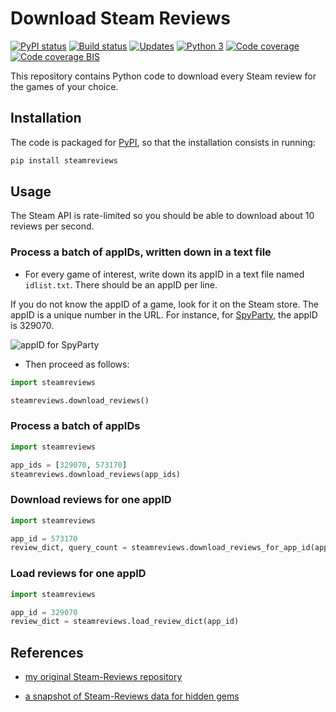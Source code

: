 # Download Steam Reviews

[![PyPI status][PyPI image]][PyPI] [![Build status][Build image]][Build] [![Updates][Dependency image]][PyUp] [![Python 3][Python3 image]][PyUp] [![Code coverage][Coveralls image]][Coveralls] [![Code coverage BIS][Codecov image]][Codecov]

  [PyPI]: https://pypi.python.org/pypi/steamreviews
  [PyPI image]: https://badge.fury.io/py/steamreviews.svg

  [Build]: https://travis-ci.org/woctezuma/download-steam-reviews
  [Build image]: https://travis-ci.org/woctezuma/download-steam-reviews.svg?branch=master

  [PyUp]: https://pyup.io/repos/github/woctezuma/download-steam-reviews/
  [Dependency image]: https://pyup.io/repos/github/woctezuma/download-steam-reviews/shield.svg
  [Python3 image]: https://pyup.io/repos/github/woctezuma/download-steam-reviews/python-3-shield.svg

  [Coveralls]: https://coveralls.io/github/woctezuma/download-steam-reviews?branch=master
  [Coveralls image]: https://coveralls.io/repos/github/woctezuma/download-steam-reviews/badge.svg?branch=master

  [Codecov]: https://codecov.io/gh/woctezuma/download-steam-reviews
  [Codecov image]: https://codecov.io/gh/woctezuma/download-steam-reviews/branch/master/graph/badge.svg

This repository contains Python code to download every Steam review for the games of your choice.

## Installation

The code is packaged for [PyPI](https://pypi.org/project/steamreviews/), so that the installation consists in running:

```bash
pip install steamreviews
```

## Usage

The Steam API is rate-limited so you should be able to download about 10 reviews per second.

### Process a batch of appIDs, written down in a text file

- For every game of interest, write down its appID in a text file named `idlist.txt`. There should be an appID per line.

If you do not know the appID of a game, look for it on the Steam store. The appID is a unique number in the URL.
For instance, for [SpyParty](https://store.steampowered.com/app/329070/SpyParty/), the appID is 329070.

![appID for SpyParty](https://i.imgur.com/LNlyUFW.png)

- Then proceed as follows: 

```python
import steamreviews

steamreviews.download_reviews()
```

### Process a batch of appIDs

```python
import steamreviews

app_ids = [329070, 573170]
steamreviews.download_reviews(app_ids)
```

### Download reviews for one appID

```python
import steamreviews

app_id = 573170
review_dict, query_count = steamreviews.download_reviews_for_app_id(app_id)
```

### Load reviews for one appID

```python
import steamreviews

app_id = 329070
review_dict = steamreviews.load_review_dict(app_id)
```

## References

- [my original Steam-Reviews repository](https://github.com/woctezuma/steam-reviews)

- [a snapshot of Steam-Reviews data for hidden gems](https://github.com/woctezuma/steam-reviews-data)
